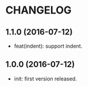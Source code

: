 # CHANGELOG

## 1.1.0 (2016-07-12)

- feat(indent): support indent.

## 1.0.0 (2016-07-12)

- init: first version released.

